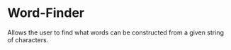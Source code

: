 # Word-Finder
Allows the user to find what words can be constructed from a given string of characters.
